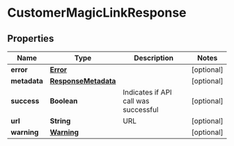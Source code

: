 
# CustomerMagicLinkResponse

## Properties
Name | Type | Description | Notes
------------ | ------------- | ------------- | -------------
**error** | [**Error**](Error.md) |  |  [optional]
**metadata** | [**ResponseMetadata**](ResponseMetadata.md) |  |  [optional]
**success** | **Boolean** | Indicates if API call was successful |  [optional]
**url** | **String** | URL |  [optional]
**warning** | [**Warning**](Warning.md) |  |  [optional]



